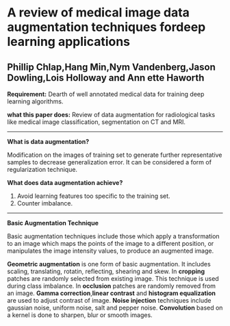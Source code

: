 # A review of medical image data augmentation techniques fordeep learning applications

Phillip Chlap,Hang Min,Nym Vandenberg,Jason Dowling,Lois Holloway and Ann ette Haworth
---

**Requirement:** Dearth of well annotated medical data for training deep learning algorithms.

**what this paper does:** Review of data augmentation for radiological tasks like medical image classification, segmentation on CT and MRI.

---

**What is data augmentation?**

Modification on the images of training set to generate further representative samples to decrease generalization error.
It can be considered a form of regularization technique.

**What does data augmentation achieve?**

1. Avoid learning features too specific to the training set.
2. Counter imbalance.

---

**Basic Augmentation Technique**

Basic augmentation techniques include those which apply a transformation to an image which maps the
points of the image to a different position, or manipulates the image intensity values, to produce an augmented image.

**Geometric augmentation** is one form of basic augmentation. It includes scaling, translating, rotatin, reflecting, shearing and skew. 
In **cropping** patches are randomly selected from existing image. This technique is used during class imbalance. 
In **occlusion** patches are randomly removed from an image.
**Gamma correction**,**linear contrast** and **histogram equalization** are used to adjust contrast of image. 
**Noise injection** techniques include gaussian noise, uniform noise, salt and pepper noise. 
**Convolution** based on a kernel is done to sharpen, blur or smooth images. 





